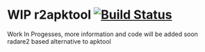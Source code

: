 # WIP r2apktool [![Build Status](https://travis-ci.org/h4ng3r/r2apktool.svg?branch=master)](https://travis-ci.org/h4ng3r/r2apktool)
Work In Progesses, more information and code will be added soon <br />
radare2 based alternative to apktool

